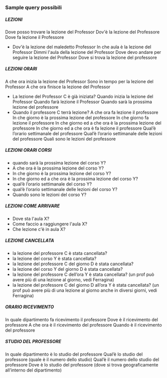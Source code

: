 ### Sample query possibili ###
##### LEZIONI ######
Dove posso trovare la lezione del Professor 
Dov'è la lezione del Professore 
Dove fa lezione il Professore 
- Dov'è la lezione del maledetto Professor 
In che aula è la lezione del Professor 
Dimmi l'aula della lezione del Professor 
Dove devo andare per seguire la lezione del Professor 
Dove si trova la lezione del professore 
##### LEZIONI ORARI ######
A che ora inizia la lezione del Professor 
Sono in tempo per la lezione del Professor
A che ora finisce la lezione del Professor 
- La lezione del Professor C è già iniziata?
Quando inizia la lezione del Professor 
Quando farà lezione il Professor 
Quando sarà la prossima lezione del professore 
- Quando il professore C terrà lezione?
A che ora fa lezione il professore 
In che giorno è la prossima lezione del professore 
In che giorno fa lezione il professore 
In che giorno ed a che ora è la prossima lezione del professore 
In che giorno ed a che ora è fa lezione il professore 
Qual’è l’orario  settimanale del professore 
Qual’è l’orario  settimanale delle lezioni del professore 
Quali sono le lezioni del professore 
##### LEZIONI ORARI CORSI ######
- quando sarà la prossima lezione del corso Y?
- A che ora è la prossima lezione del corso Y?
- In che giorno è la prossima lezione del corso Y?
- In che giorno ed a che ora è la prossima lezione del corso Y?
- qual’è  l’orario settimanale del corso Y?
- qual’è l’orario  settimanale delle lezioni del corso Y?
- Quando sono le lezioni del corso Y?
##### LEZIONI COME ARRIVARE #####
- Dove sta l'aula X?
- Come faccio a raggiungere l'aula X?
- Che lezione c'è in aula X?
##### LEZIONE CANCELLATA #####
- la lezione del professore C è stata cancellata?
- la lezione del corso Y è stata cancellata?
- la lezione del professore C del giorno D è stata cancellata?
- la lezione del corso Y del giorno D è stata cancellata?
- la lezione del professore C dell’ora Y è stata cancellata? (un prof può avere più di una lezione al giorno, vedi Ferragina)
- la lezione del professore C del giorno D all’ora Y è stata cancellata? (un prof può avere più di una lezione al giorno anche in diversi giorni, vedi Ferragina)
##### ORARIO RICEVIMENTO #####
In quale dipartimento fa ricevimento il professore
Dove è il ricevimento del professore 
A che ora è il ricevimento del professore 
Quando è il ricevimento del professore 
##### STUDIO DEL PROFESSORE #####
In quale dipartimento è lo studio del professore 
Qual’è lo studio del professore  (quale è il numero dello studio)
Qual’è il numero dello studio del professore 
Dove è lo studio del professore  (dove si trova geograficamente all’interno del dipartimento)

